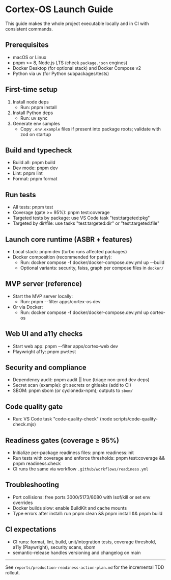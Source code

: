 # Cortex-OS Launch Guide

This guide makes the whole project executable locally and in CI with consistent commands.

## Prerequisites

- macOS or Linux
- pnpm >= 8, Node.js LTS (check `package.json` engines)
- Docker Desktop (for optional stack) and Docker Compose v2
- Python via uv (for Python subpackages/tests)

## First-time setup

1. Install node deps
   - Run: pnpm install
2. Install Python deps
   - Run: uv sync
3. Generate env samples
   - Copy `.env.example` files if present into package roots; validate with zod on startup

## Build and typecheck

- Build all: pnpm build
- Dev mode: pnpm dev
- Lint: pnpm lint
- Format: pnpm format

## Run tests

- All tests: pnpm test
- Coverage (gate >= 95%): pnpm test:coverage
- Targeted tests by package: use VS Code task "test:targeted:pkg"
- Targeted by dir/file: use tasks "test:targeted:dir" or "test:targeted:file"

## Launch core runtime (ASBR + features)

- Local stack: pnpm dev (turbo runs affected packages)
- Docker composition (recommended for parity):
  - Run: docker compose -f docker/docker-compose.dev.yml up --build
  - Optional variants: security, faiss, graph per compose files in `docker/`

## MVP server (reference)

- Start the MVP server locally:
  - Run: pnpm --filter apps/cortex-os dev
- Or via Docker:
  - Run: docker compose -f docker/docker-compose.dev.yml up cortex-os

## Web UI and a11y checks

- Start web app: pnpm --filter apps/cortex-web dev
- Playwright a11y: pnpm pw:test

## Security and compliance

- Dependency audit: pnpm audit || true (triage non-prod dev deps)
- Secret scan (example): git secrets or gitleaks (add to CI)
- SBOM: pnpm sbom (or cyclonedx-npm); outputs to `sbom/`

## Code quality gate

- Run: VS Code task "code-quality-check" (node scripts/code-quality-check.mjs)

## Readiness gates (coverage ≥ 95%)

- Initialize per-package readiness files: pnpm readiness:init
- Run tests with coverage and enforce thresholds: pnpm test:coverage && pnpm readiness:check
- CI runs the same via workflow `.github/workflows/readiness.yml`

## Troubleshooting

- Port collisions: free ports 3000/5173/8080 with lsof/kill or set env overrides
- Docker builds slow: enable BuildKit and cache mounts
- Type errors after install: run pnpm clean && pnpm install && pnpm build

## CI expectations

- CI runs: format, lint, build, unit/integration tests, coverage threshold, a11y (Playwright), security scans, sbom
- semantic-release handles versioning and changelog on main

---

See `reports/production-readiness-action-plan.md` for the incremental TDD rollout.

